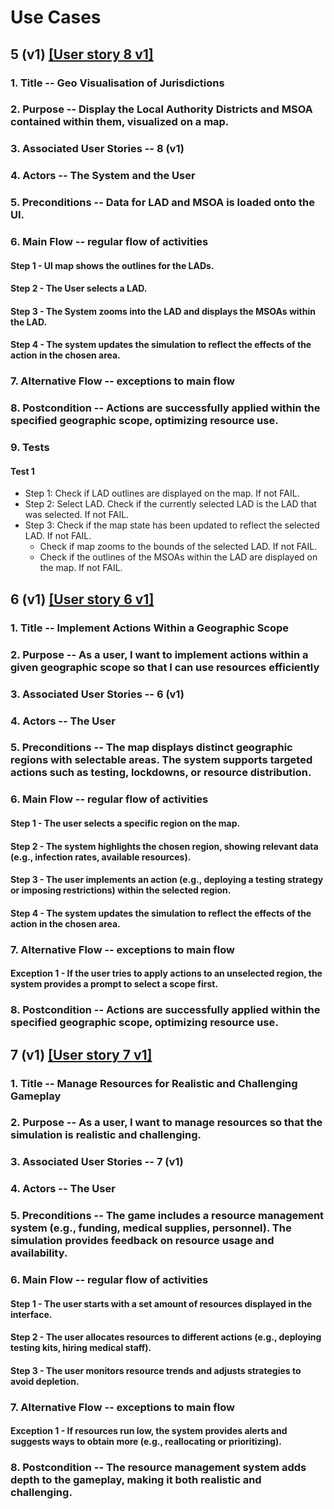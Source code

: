 
# Use Cases
## 5 (v1) [[User story 8 v1]](user_stories.md)

### 1. Title -- Geo Visualisation of Jurisdictions

  ### 2. Purpose -- Display the Local Authority Districts and MSOA contained within them, visualized on a map.

### 3. Associated User Stories -- 8 (v1)

### 4. Actors -- The System and the User

### 5. Preconditions -- Data for LAD and MSOA is loaded onto the UI. 

### 6. Main Flow -- regular flow of activities

#### Step 1 -  UI map shows the outlines for the LADs.

#### Step 2 - The User selects a LAD.

#### Step 3 - The System zooms into the LAD and displays the MSOAs within the LAD.

#### Step 4 - The system updates the simulation to reflect the effects of the action in the chosen area. 

### 7. Alternative Flow -- exceptions to main flow

### 8. Postcondition -- Actions are successfully applied within the specified geographic scope, optimizing resource use. 

### 9. Tests

#### Test 1
- Step 1: Check if LAD outlines are displayed on the map. If not FAIL.
- Step 2: Select LAD. Check if the currently selected LAD is the LAD that was selected. If not FAIL.
- Step 3: Check if the map state has been updated to reflect the selected LAD. If not FAIL.
  - Check if map zooms to the bounds of the selected LAD. If not FAIL.
  - Check if the outlines of the MSOAs within the LAD are displayed on the map. If not FAIL. 



## 6 (v1) [[User story 6 v1]](user_stories.md)

### 1. Title -- Implement Actions Within a Geographic Scope

### 2. Purpose -- As a user, I want to implement actions within a given geographic scope so that I can use resources efficiently

### 3. Associated User Stories -- 6 (v1)

### 4. Actors -- The User

### 5. Preconditions -- The map displays distinct geographic regions with selectable areas. The system supports targeted actions such as testing, lockdowns, or resource distribution. 

### 6. Main Flow -- regular flow of activities

#### Step 1 - The user selects a specific region on the map. 

#### Step 2 - The system highlights the chosen region, showing relevant data (e.g., infection rates, available resources). 

#### Step 3 - The user implements an action (e.g., deploying a testing strategy or imposing restrictions) within the selected region.

#### Step 4 - The system updates the simulation to reflect the effects of the action in the chosen area. 

### 7. Alternative Flow -- exceptions to main flow

#### Exception 1 - If the user tries to apply actions to an unselected region, the system provides a prompt to select a scope first. 

### 8. Postcondition -- Actions are successfully applied within the specified geographic scope, optimizing resource use. 



## 7 (v1) [[User story 7 v1]](user_stories.md)

### 1. Title -- Manage Resources for Realistic and Challenging Gameplay 

### 2. Purpose -- As a user, I want to manage resources so that the simulation is realistic and challenging. 

### 3. Associated User Stories -- 7 (v1)

### 4. Actors -- The User

### 5. Preconditions -- The game includes a resource management system (e.g., funding, medical supplies, personnel). The simulation provides feedback on resource usage and availability. 

### 6. Main Flow -- regular flow of activities

#### Step 1 - The user starts with a set amount of resources displayed in the interface.  

#### Step 2 - The user allocates resources to different actions (e.g., deploying testing kits, hiring medical staff). 

#### Step 3 - The user monitors resource trends and adjusts strategies to avoid depletion. 

### 7. Alternative Flow -- exceptions to main flow

#### Exception 1 - If resources run low, the system provides alerts and suggests ways to obtain more (e.g., reallocating or prioritizing). 

### 8. Postcondition -- The resource management system adds depth to the gameplay, making it both realistic and challenging. 

